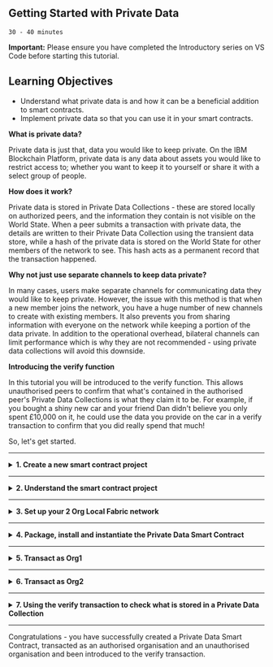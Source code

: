 ## **Getting Started with Private Data**
`30 - 40 minutes`

**Important:** Please ensure you have completed the Introductory series on VS Code before starting this tutorial.

## Learning Objectives

- Understand what private data is and how it can be a beneficial addition to smart contracts.
- Implement private data so that you can use it in your smart contracts.

**What is private data?**

Private data is just that, data you would like to keep private. On the IBM Blockchain Platform, private data is any data about assets you would like to restrict access to; whether you want to keep it to yourself or share it with a select group of people.

**How does it work?**

Private data is stored in Private Data Collections - these are stored locally on authorized peers, and the information they contain is not visible on the World State. When a peer submits a transaction with private data, the details are written to their Private Data Collection using the transient data store, while a hash of the private data is stored on the World State for other members of the network to see. This hash acts as a permanent record that the transaction happened.

**Why not just use separate channels to keep data private?**

In many cases, users make separate channels for communicating data they would like to keep private. However, the issue with this method is that when a new member joins the network, you have a huge number of new channels to create with existing members. It also prevents you from sharing information with everyone on the network while keeping a portion of the data private. In addition to the operational overhead, bilateral channels can limit performance which is why they are not recommended - using private data collections will avoid this downside.

**Introducing the verify function**

In this tutorial you will be introduced to the verify function. This allows unauthorised peers to confirm that what's contained in the authorised peer's Private Data Collections is what they claim it to be. For example, if you bought a shiny new car and your friend Dan didn't believe you only spent £10,000 on it, he could use the data you provide on the car in a verify transaction to confirm that you did really spend that much!

So, let's get started.

---

<details>
<summary><b>1. Create a new smart contract project</b></summary>

Private Data Smart Contracts are available in TypeScript, Java and JavaScript, this tutorial will use TypeScript. The steps for this are very similar to those in Tutorial 1 of the Introductory Series, but here we will be choosing the Private Data Smart Contract.

> Commands can be executed from the Command Palette (`Ctrl+Shift+P` for Windows, `Cmd+Shift+P` for MacOS). For this extension, all commands start with `IBM Blockchain Platform:`. Throughout this tutorial, there will be side notes prompting you when an interaction can be done using the Command Palette.

1. Navigate to the __IBM Blockchain Platform__ window by selecting the corresponding icon from the icon panel on the left.

2. Hover over the `SMART CONTRACTS` panel, click the `...` menu, and select the `Create New Project` option from the dropdown.

    > Command Palette alternative: Create New Project

3. As this is a tutorial on private data, we will be using the `Private Data Contract`, so select this option.

4. An MSP ID is required for Private Data Collections. Leave it as the default `Org1MSP` for this tutorial. The sample project creates a Private Data Collection owned by a single organisation in the network and the MSP ID is used to specify which organisation.

5. Choose a smart contract language. As previously stated, this tutorial will use `TypeScript`, but feel free to choose `Java` or `JavaScript` if you would prefer to work with that.

6. The next option is whether you would like to name your private asset in the generated contract. The default is `MyPrivateAsset`, but feel free to name your asset whatever you want. However, we recommend sticking with `MyPrivateAsset` for this tutorial.

    > Pro Tip: If you decided to change the name of your asset, remember to swap `MyPrivateAsset` for your new name in future steps.

7. Choose a location to save the project. Click `Browse`, then
`New Folder` and name the project what you want e.g. `privateContract`. Make sure you avoid using spaces when you name the folder.

8. Click `Create`, select the new folder you created and click `Save`.

9. Finally, select `Add to workspace` from the options listed.

There will now be a skeleton contract in your desired language, containing your private asset. You can view your new contract by navigating to the Explorer view (the document looking icon in the left-hand icon bar), and opening `src/my-private-asset-contract.ts`.

Congratulations, you've got a Private Data Smart Contract!
</details>

---

<details><summary><b>2. Understand the smart contract project</b></summary>

The generated private data smart contract contains all the same functions as a regular contract but features an added verify transaction. In this optional step, we'll take a look at the differences between transactions on the `Default Smart Contract` and the `Private Data Contract`, focusing on the new transaction – `verifyPrivateAsset()`.

The main CRUD (`create`, `read`, `update` and `delete`) functions along with the `Exists` function do exactly as their names suggest.

In a `Default Smart Contract`, the functions appear as `createAsset()` or `deleteAsset()`. But in a Private Data Contract, they appear as;

`createMyPrivateAsset()`

`readMyPrivateAsset()`

`updateMyPrivateAsset()`

`deleteMyPrivateAsset()`

`privateMyAssetExists()`

The functions are discussed at length in the Introductory Series, so we recommend going and having a look at Step 2: Understand the smart contract (optional) in Tutorial 1: Local Smart Contract Development, if you feel like you need to refresh your memory on what these transactions do. However, there are a couple of small differences between how some of these transactions work on the `Default Smart Contract` and the `Private Data Contract` you have created.

Unlike the `create` and `update` transactions in the `Default Smart Contract`, the `create` and `update` transactions in the `Private Data Contract` make use of transient data, which you would provide when you submit one of these transactions. Transient data is temporary and local to a peer, so it is perfect for passing private data into a transaction. These features mean that any information provided as transient data will not be recorded on the public ledger.

The `verifyMyPrivateAsset` transaction can be used to verify if a given set of private data exists.

    @Transactions(false)

    public async verifyMyPrivateAsset(ctx: Context, myPrivateAssetId:   string, objectToVerify: MyPrivateAsset): Promise<boolean>

This transaction requires two arguments – `myPrivateAssetId` and the `objectToVerify` (made up of a key/value pair). The `myPrivateAssetId` is simply the key that was used when saving the private data (supplied when passing in transient data) to the Private Data Collection. The object key and value will appear in the format `{"key":value"}`. For example, if Alice stores some private data `{"myPrivateValue":"50"}` in her Private Data Collection which only she has access to but wants to prove to Bob that it exists, Bob would use the verify transaction to confirm whether Alice is telling the truth or not. Bob can now submit the `verifyPrivateAsset()` transaction with the arguments: `asset ID` which is on the public ledger as `myPrivateAssetID` and the object `{"myPrivateValue":"50"}`. If Alice provided the correct data, the transaction should return true as the hash provided matches the hash stored on the public ledger. We will look at this in more detail later.

Notice the lines that start with `@Transaction()`. These come before each function in the generated `Private Data Contract` and they define the preceding transaction to be a callable transaction function. `@Transaction()` takes a boolean parameter where `true` indicates that the function is intended to be called using  `submit` and `false` indicates that the function is intended to be called using `evaluate`, with the default being set to true. The differences between `@Transaction()` and `@Transaction(false)` is especially important when it comes to the `readMyPrivateAsset()` transaction. A `Submit transaction` MUST NOT be performed on the `readMyPrivateAsset()`transaction. Doing so would result in the returned private data being submitted to the public ledger.

It is also worth having a look at the collections.json file at the root of the file directory for your project. Collections.json is the file that defines information such as who can persist data, how long private data is stored in a private database and the number of peers required for disseminating data – as well as how many it can be distributed to. Notice that the MSP ID is the one you specified when creating the project – whichever org is specified in the MSP ID is the one who can perform transactions.
</details>

---

<details>
<summary><b>3. Set up your 2 Org Local Fabric network</b></summary>

In this step, we will take you through the steps of creating a 2 org network. However, if you already have a 2 org network set up, feel free to use that instead.

> Note: If you use your own network, you will need to change the MSP ID in the collections.json file once the contract has been generated.

1. Hover over the `FABRIC ENVIRONMENTS` panel on the left hand side of the screen and select the +.
2. You will then be asked to `Select a method to add an environment`. Choose the `Create new from template` option.
3. From the list of network configuration options, choose the `2 Org template (2 CAs, 2 peers, 1 channel)`.
4. Give your network a name e.g. `newNetwork`. Whatever you find easy to identify! Then press `enter` which will trigger your network runtime to start.

After a few minutes, you will have your 2 org network ready to use your new Private Data Smart Contract on!

</details>

---

<details>
<summary><b>4. Package, install and instantiate the Private Data Smart Contract</b></summary>

The 3 necessary steps to run a smart contract on a blockchain network are;

1. Package the smart contract
2. Install the smart contract on Fabric peers using the package
3. Instantiate the smart contract on a Fabric channel

This extension allows you to do all these steps in 1 or follow the package, install and instantiate in separate steps. We will use the 1 step method as this process is covered in depth in the Introductory series.

1. Navigate to the `FABRIC ENVIRONMENTS` panel and select the network you created, so if you called it "newNetwork", select  `newNetwork o (click to start)` – this will start your local fabric environment. This may take a few minutes.
2. Once you've received a notification saying "Connected to newNetwork", click `+ Instantiate` under `Smart Contracts > Instantiated`.
3. Firstly, you will be asked which peers you would like to instantiate the contract on, select both peers.
4. Then, select the smart contract you wish to instantiate onto the peers. Select the `privateContract` (or whichever contract name you used in Step 1!).
5. If you would like to call a function when instantiating, please enter it now, but this is not necessary for this tutorial – so feel free to press enter to move onto the next step.
6. You'll be asked if you would like to provide a Private data configuration file, click `Yes` and add in your
`collections.json` file from your `privateContract` folder. This `collections.json` file was created when you created your `Private Data Smart Contract`.
7. When asked for a smart contract endorsement policy, select `Default (single endorser, any org)`, unless you would like to specify an endorsement policy.
8. If you are using Typescript, you will `see privateContract@0.0.1` appear in the `SMART CONTRACTS` panel and under `Smart Contracts > Installed` in the `FABRIC ENVIRONMENTS`. Your project has been packaged using the information in `package.json` and installed on all peers in the network.

Once your smart contract is instantiated, you will receive a notification stating that the instantiation was successful, and `privateContract@0.0.1` will appear under `Smart Contracts > Instantiated`. This may take a couple of minutes, so please be patient!

> Command Palette alternative: Instantiate Smart Contract
</details>

---

<details>
<summary><b>5. Transact as Org1</b></summary>

In this step we will interact with the network as Org1 through a series of transactions. Providing the previous instructions have been followed correctly, all transactions should be successful as Org1 has access to the Private Data Collection.

> **Note:** When following the instructions below, do the following if you wish to use the command palette, otherwise ignore this and just follow the instructions below this note.
> 1. Enter `Submit Transaction` or `Evaluate Transaction` based on whether you intend to submit or evaluate a transaction.
> 2. You will then be asked to choose a gateway to connect with, select your new network, so `newNetwork > Org1`, if that's what you called it.
> 3. Select the `org1Admin` identity when asked which identity to connect with.
> 4. Choose your private data smart contract from the list of smart contracts.
> 5. Finally, you will be asked which transaction to submit/evaluate. Select the relevant one. From here, the flow is the same as stated per instruction.


Let's start transacting!

1. Connect to `Org1` via the `newNetwork > Org1` gateway using the `admin` identity. To do this, select `newNetwork > Org1` under the `FABRIC GATEWAYS`and select `org1Admin`. Your Smart Contract should now be seen under `Channels > myChannel` in `FABRIC GATEWAYS`; if you select your smart contract then all the available transactions you can submit and evaluate will be there.

> Note: The extension will ask you to select a peer-targeting policy for this transaction after you've specified the transient data. We will use the default option for every transaction we submit. This is only mentioned in the following step so you are able to see where it fits in, but make sure you select default for every transaction.

2. Let's start off by creating an asset. Right click `createMyPrivateAsset` and click `Submit Transaction`. Enter in the argument `["001"]`– this is the `assetID`. Then enter in the transient data `{"privateValue":"150"}` – this is the private data, it states that the private value for asset 001, is 150. As mentioned above, you will now be asked to `Select a peer-targeting policy for this transaction`, select the `default` option. If your transaction was successful then the output should show `[TIMESTAMP] [SUCCESS] No value returned from createMyPrivateAsset`.

3. To check that the private data was stored, we will now evaluate `readMyPrivateAsset` transaction. Right click this transaction from the list under `FABRIC GATEWAYS > Channels > mychannel > privateContract` and click `Evaluate transaction`. Enter in the same argument as in the previous transaction; so `["001"]`. Do not enter in any transient data, instead just press enter. If the transaction was successful, the output will return `[TIMESTAMP] [SUCCESS] Returned value from readMyPrivateAsset: {"privateValue": "150"}`.

4. Now try submitting an `updateMyPrivateAsset` transaction to update some information about the asset. Right click `updateMyPrivateAsset` and click `Submit transaction`. Enter in the argument `["001"]` and change the transient data to be `{"privateValue":"125"}`. This will change the private value to be 125. The output should return `[TIMESTAMP] [SUCCESS] No value returned from updateMyPrivateAsset`.

Feel free to submit more transactions with the private asset; but the point is that Org1 has complete control over the asset and can see/change anything about said asset. Now let's see what happens when we connect to the network as Org2 and try to interact with the asset.

</details>

---

<details>
<summary><b>6. Transact as Org2</b></summary>

In this step we will interact with the network as Org2 through a series of transactions. Providing the previous instructions have been followed correctly, all transactions (except `verifyMyPrivateAsset`) should be unsuccessful, as Org2 does not have access to the Private Data Collection.

1. Before connecting to the Org2 gateway, disconnect from Org1 by clicking the `disconnect` button on the top right of the gateways panel.

2. Connect to Org2 the same way you connected to Org1 previously. Select `newNetwork > Org2` under `FABRIC GATEWAYS` and select `org2Admin`. Now navigate to the list of available transactions for Org2 under `FABRIC GATEWAYS > Channels > mychannel`. This list of transactions will be the same as for Org1.

3. Org2 is able to see that Org1 created an asset with the asset ID of 001. So let's see what happens when Org2 tries to read the transaction. As in step 5.3, evaluate a `readMyPrivateAsset` transaction using the argument `["001"]` and no transient data. This will throw an error into your notifications and in the output.

4. What if Org2 wanted to create their own private asset? As in step 5.2, submit a `createMyPrivateAsset` transaction. As the asset ID 001 has already been used (when Org1 created their asset), enter `[002]` for the assetID. Enter `{"privateValue":"150"}` as the transient data, and choose default peer targeting. This transaction should then succeed with the output `[TIMESTAMP] [SUCCESS] No value returned from createMyPrivateAsset`.

It's likely that you were expecting this transaction to fail. Org2 wasn't able to read from Org1's private data collection, so why should it be able to write to it? 

Imagine that a transaction is sent to both Org1 and Org2 at the same time, in order to meet the endorsement policy. Both of the peers need write access to the same set of private data collections to achieve endorsement, otherwise there will be difference between the transactions signatures that Org1 and Org2 end up with. As such, Org2 is able to submit a `createMyPrivateAsset` transaction to Org1's private data collection without any issues.

You should now feel more comfortable with the differences between transacting as an organisation that is a member of a private data collection and one that isn't. But what if Org2 wanted to check what Org1 had stored in their private data collection with the permission of Org1? 

</details>

---

<details>
<summary><b>7. Using the verify transaction to check what is stored in a Private Data Collection</b></summary>

So if Org2 was a regulatory body and wanted to make sure that Org1's private asset was legally sound; Org1 could tell Org2 what the original value of the asset was, and Org2 could run a verify transaction to confirm this. This is what we will do in this step; please remain connected to the Org2 Fabric Gateway. Before carrying out this step, let us give you a bit of information about the verify transaction. The function appears in the contract like this;

    @Transactions(false)

    public async verifyMyPrivateAsset(ctx: Context, myPrivateAssetId:   string, objectToVerify: MyPrivateAsset): Promise<boolean>

This shows that when the transaction is submitted, it is going to be looking for 2 arguments; the asset ID (`myPrivateAssetId`) and the object (`objectToVerify: MyPrivateAsset)`, where the object is made up of a key and a value.

Once submitted, the output will either return true or false. True if the arguments match the original values for the asset, false if the arguments do not match the original values for the asset.

1. Right click `verifyMyPrivateAsset` from the list of transactions and select `Submit transaction`. For the arguments enter `["001", {"privateValue": "125"}]`. This includes the asset ID and the private value of 125. Do not enter any transient data here. The output will return `[TIMESTAMP] [SUCCESS] Returned value from verifyMyPrivateAsset: true`. The `true` part of that expression confirms that the information provided by Org1 to Org2 was in fact correct.
2. Feel free to have a go at submitting a verify transaction with incorrect arguments to prove that the transaction would provide a different outcome across the output. For example, submit a `verifyMyPrivateAsset` transaction with the original arguments `["001", {"privateValue": "150"}]` because Org1 may have forgotten they previously updated the value! Obviously 150 is not the same as 125 so the output would return `[TIMESTAMP] [SUCCESS] Returned value from verifyMyPrivateAsset: false`.

</details>

---

Congratulations - you have successfully created a Private Data Smart Contract, transacted as an authorised organisation and an unauthorised organisation and been introduced to the verify transaction.
